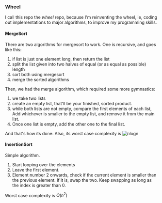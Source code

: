 ### Wheel


I call this repo the *wheel* repo, because I'm reinventing the wheel, ie, coding out implementations to major algorithms, to improve my programming skills.

#### MergeSort

There are two algorithms for mergesort to work. One is recursive, and goes like this:
1. if list is just one element long, then return the list
2. split the list given into two halves of equal (or as equal as possible) length
3. sort both using mergesort
4. merge the sorted algorithms


Then, we had the merge algorithm, which required some more gymnastics:
1. we take two lists
2. create an empty list, that'll be your finished, sorted product.
3. while both lists are not empty, compare the first elements of each list, Add whichever is smaller to the empty list, and remove it from the main list.
4. Once one list is empty, add the other one to the final list.


And that's how its done. Also, its worst case complexity is ![nlogn](http://latex.codecogs.com/gif.latex?O(n\log&space;n))


#### InsertionSort

Simple algorithm. 

1. Start looping over the elements
2. Leave the first element.
3. Element number 2 onwards, check if the current element is smaller than the previous element. If it is, swap the two. Keep swapping as long as the index is greater than 0.

Worst case complexity is $O(n^2)$
